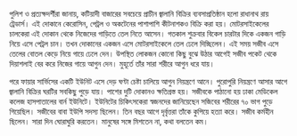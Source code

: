 পুলিশ ও প্রত্যক্ষদর্শীরা জানায়, কটিয়াদী বাজারের সবচেয়ে প্রাচীন জ্বালানি বিক্রির ব্যবসাপ্রতিষ্ঠান হলো রাধানাথ রায় ট্রেডার্স। এই দোকানে কেরোসিন, পেট্রল ও অকটেনের পাশাপাশি কীটনাশকও বিক্রি করা হয়। মোটরসাইকেলের চালকেরা এই দোকান থেকে নিজেদের গাড়িতে তেল নিতে আসেন। গতকাল শুক্রবার বিকেল চারটার দিকে একজন গাড়ি নিয়ে এসে পেট্রল চান। তখন দোকানের একজন এসে মোটরসাইকেলে তেল ঢেলে দিচ্ছিলেন। এই সময় সজীব এসে তেলের বোতল কেড়ে নিয়ে গায়ে ঢেলে দেন। উপস্থিত লোকজন কোনো কিছু বুঝে উঠার আগেই সজীব পকেট থেকে দিয়াশলাই বের করে নিজের গায়ে আগুন দেন। মুহূর্তে তাঁর সারা শরীরে আগুন ধরে যায়।

পরে ফায়ার সার্ভিসের একটি ইউনিট এসে দেড় ঘণ্টা চেষ্টা চালিয়ে আগুন নিয়ন্ত্রণে আনে। পুরোপুরি নিয়ন্ত্রণে আসার আগে জ্বালানি বিক্রির ঘরটির সবকিছু পুড়ে যায়। পাশের দুটি দোকানও ক্ষতিগ্রস্ত হয়। সজীবকে পাঠানো হয় ঢাকা মেডিকেল কলেজ হাসপাতালের বার্ন ইউনিটে। ইউনিটের চিকিৎসকেরা স্বজনদের জানিয়েছেন সজিবের শরীরের ৭০ ভাগ পুড়ে গিয়েছিল। সজীবের বাবা ইউপি সদস্য ছিলেন। তিন বছর আগে দৃর্বৃত্তরা তাঁকে কুপিয়ে হত্যা করে। সজীব কর্মহীন ছিলেন। সারা দিন ঘোরাঘুরি করতেন। মানুষের সঙ্গে মিশতেন না, কথা বলতেন কম।

